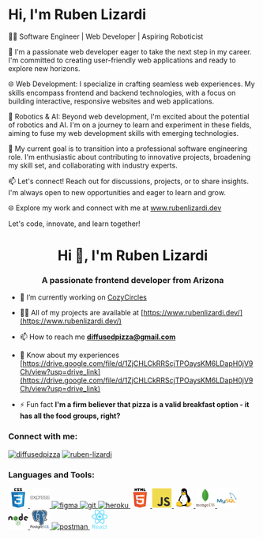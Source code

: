 <!---
DiffusedPizza/DiffusedPizza is a ✨ special ✨ repository because its `README.md` (this file) appears on your GitHub profile.
You can click the Preview link to take a look at your changes.
I'm a f
--->

# Hi, I'm Ruben Lizardi

👨‍💻 Software Engineer | Web Developer | Aspiring Roboticist

💼 I'm a passionate web developer eager to take the next step in my career. I'm committed to creating user-friendly web applications and ready to explore new horizons.

🌐 Web Development: I specialize in crafting seamless web experiences. My skills encompass frontend and backend technologies, with a focus on building interactive, responsive websites and web applications.

🤖 Robotics & AI: Beyond web development, I'm excited about the potential of robotics and AI. I'm on a journey to learn and experiment in these fields, aiming to fuse my web development skills with emerging technologies.

🎯 My current goal is to transition into a professional software engineering role. I'm enthusiastic about contributing to innovative projects, broadening my skill set, and collaborating with industry experts.

📫 Let's connect! Reach out for discussions, projects, or to share insights. I'm always open to new opportunities and eager to learn and grow.

🌐 Explore my work and connect with me at www.rubenlizardi.dev

Let's code, innovate, and learn together!



<h1 align="center">Hi 👋, I'm Ruben Lizardi</h1>
<h3 align="center">A passionate frontend developer from Arizona</h3>

- 🔭 I’m currently working on [CozyCircles](https://github.com/DiffusedPizza/CozyCircles)

- 👨‍💻 All of my projects are available at [https://www.rubenlizardi.dev/](https://www.rubenlizardi.dev/)

- 📫 How to reach me **diffusedpizza@gmail.com**

- 📄 Know about my experiences [https://drive.google.com/file/d/1ZjCHLCkRRScjTPOaysKM6LDapH0jV9Ch/view?usp=drive_link](https://drive.google.com/file/d/1ZjCHLCkRRScjTPOaysKM6LDapH0jV9Ch/view?usp=drive_link)

- ⚡ Fun fact **I'm a firm believer that pizza is a valid breakfast option - it has all the food groups, right?**

<h3 align="left">Connect with me:</h3>
<p align="left">
<a href="https://twitter.com/diffusedpizza" target="blank"><img align="center" src="https://raw.githubusercontent.com/rahuldkjain/github-profile-readme-generator/master/src/images/icons/Social/twitter.svg" alt="diffusedpizza" height="30" width="40" /></a>
<a href="https://linkedin.com/in/ruben-lizardi" target="blank"><img align="center" src="https://raw.githubusercontent.com/rahuldkjain/github-profile-readme-generator/master/src/images/icons/Social/linked-in-alt.svg" alt="ruben-lizardi" height="30" width="40" /></a>
</p>

<h3 align="left">Languages and Tools:</h3>
<p align="left"> <a href="https://www.w3schools.com/css/" target="_blank" rel="noreferrer"> <img src="https://raw.githubusercontent.com/devicons/devicon/master/icons/css3/css3-original-wordmark.svg" alt="css3" width="40" height="40"/> </a> <a href="https://expressjs.com" target="_blank" rel="noreferrer"> <img src="https://raw.githubusercontent.com/devicons/devicon/master/icons/express/express-original-wordmark.svg" alt="express" width="40" height="40"/> </a> <a href="https://www.figma.com/" target="_blank" rel="noreferrer"> <img src="https://www.vectorlogo.zone/logos/figma/figma-icon.svg" alt="figma" width="40" height="40"/> </a> <a href="https://git-scm.com/" target="_blank" rel="noreferrer"> <img src="https://www.vectorlogo.zone/logos/git-scm/git-scm-icon.svg" alt="git" width="40" height="40"/> </a> <a href="https://heroku.com" target="_blank" rel="noreferrer"> <img src="https://www.vectorlogo.zone/logos/heroku/heroku-icon.svg" alt="heroku" width="40" height="40"/> </a> <a href="https://www.w3.org/html/" target="_blank" rel="noreferrer"> <img src="https://raw.githubusercontent.com/devicons/devicon/master/icons/html5/html5-original-wordmark.svg" alt="html5" width="40" height="40"/> </a> <a href="https://developer.mozilla.org/en-US/docs/Web/JavaScript" target="_blank" rel="noreferrer"> <img src="https://raw.githubusercontent.com/devicons/devicon/master/icons/javascript/javascript-original.svg" alt="javascript" width="40" height="40"/> </a> <a href="https://www.linux.org/" target="_blank" rel="noreferrer"> <img src="https://raw.githubusercontent.com/devicons/devicon/master/icons/linux/linux-original.svg" alt="linux" width="40" height="40"/> </a> <a href="https://www.mongodb.com/" target="_blank" rel="noreferrer"> <img src="https://raw.githubusercontent.com/devicons/devicon/master/icons/mongodb/mongodb-original-wordmark.svg" alt="mongodb" width="40" height="40"/> </a> <a href="https://www.mysql.com/" target="_blank" rel="noreferrer"> <img src="https://raw.githubusercontent.com/devicons/devicon/master/icons/mysql/mysql-original-wordmark.svg" alt="mysql" width="40" height="40"/> </a> <a href="https://nodejs.org" target="_blank" rel="noreferrer"> <img src="https://raw.githubusercontent.com/devicons/devicon/master/icons/nodejs/nodejs-original-wordmark.svg" alt="nodejs" width="40" height="40"/> </a> <a href="https://www.postgresql.org" target="_blank" rel="noreferrer"> <img src="https://raw.githubusercontent.com/devicons/devicon/master/icons/postgresql/postgresql-original-wordmark.svg" alt="postgresql" width="40" height="40"/> </a> <a href="https://postman.com" target="_blank" rel="noreferrer"> <img src="https://www.vectorlogo.zone/logos/getpostman/getpostman-icon.svg" alt="postman" width="40" height="40"/> </a> <a href="https://reactjs.org/" target="_blank" rel="noreferrer"> <img src="https://raw.githubusercontent.com/devicons/devicon/master/icons/react/react-original-wordmark.svg" alt="react" width="40" height="40"/> </a> </p>
